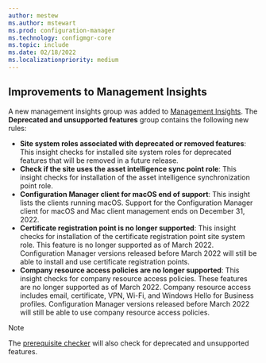 ```yaml
---
author: mestew
ms.author: mstewart
ms.prod: configuration-manager
ms.technology: configmgr-core
ms.topic: include
ms.date: 02/18/2022
ms.localizationpriority: medium
---
```


## <a name="bkmk_insights"></a> Improvements to Management Insights
<!--10875436, 12451634 -->

A new management insights group was added to [Management Insights](../../../../servers/manage/management-insights.md). The **Deprecated and unsupported features** group contains the following new rules:

- **Site system roles associated with deprecated or removed features**: This insight checks for installed site system roles for deprecated features that will be removed in a future release.<!--12451634-->
- **Check if the site uses the asset intelligence sync point role**: This insight checks for installation of the asset intelligence synchronization point role. <!--12451634-->
- **Configuration Manager client for macOS end of support**: This insight lists the clients running macOS. Support for the Configuration Manager client for macOS and Mac client management ends on December 31, 2022.<!--12451634-->
- **Certificate registration point is no longer supported**: This insight checks for installation of the certificate registration point site system role. This feature is no longer supported as of March 2022. Configuration Manager versions released before March 2022 will still be able to install and use certificate registration points.<!--10875436-->
- **Company resource access policies are no longer supported**: This insight checks for company resource access policies. These features are no longer supported as of March 2022. Company resource access includes email, certificate, VPN, Wi-Fi, and Windows Hello for Business profiles. Configuration Manager versions released before March 2022 will still be able to use company resource access policies.<!--10875436-->

> [!Note]
> The [prerequisite checker](../../../../servers/deploy/install/prerequisite-checker.md) will also check for deprecated and unsupported features.
